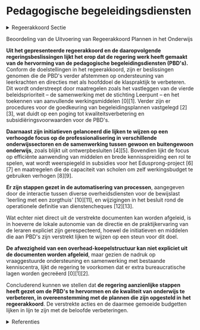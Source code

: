 # Pedagogische begeleidingsdiensten

<details>
        <summary>Regeerakkoord Sectie </summary>
        <p>1.2.4 Pedagogische begeleidingsdiensten De pedagogische begeleidingsdiensten worden hervormd, zodat ze effectiever en efficiënter hun kerntaken kunnen opnemen waarbij leerkrachten en directies hun werking effectief als ondersteuning en hulp ervaren om de dagelijkse klaspraktijk te realiseren. Ze werken bijgevolg met respect voor de lokale autonomie van de directie en de praktijkervaring van de leraren. Ze werken vraaggestuurd in de klas en in de school. Scholen die ondermaats presteren, dienen zich te laten begeleiden. Ten behoeve van een efficiënte aanwending van de middelen en ten behoeve van brede kennisspreiding, werken ze net- en koepel-overschrijdend samen zonder hiervoor een overhead-koepelstructuur uit te bouwen. Dat vraagt een herziening van het kwali-teitsdecreet. De diensten moeten ervoor zorgen dat ze sterker met elkaar en met anderen samenwerken. Begeleidings-diensten stemmen hun methodieken af op wat de leerkracht in de klas nodig en nuttig acht. De aanwezigheid op de klasvloer en de mate waarin leerkrachten aangeven dat begeleiding tegemoetkomt aan hun noden, vormt een subsidiëringsvoorwaarde voor de pedagogische begeleidingsdiensten. De decretale opdrachten worden daartoe bijgestuurd. </p>
        </details> 

Beoordeling van de Uitvoering van Regeerakkoord Plannen in het Onderwijs

**Uit het gepresenteerde regeerakkoord en de daaropvolgende regeringsbeslissingen lijkt het erop dat de regering werk heeft gemaakt van de hervorming van de pedagogische begeleidingsdiensten (PBD's).** Conform de doelstellingen in het regeerakkoord, zijn er beslissingen genomen die de PBD's verder afstemmen op ondersteuning van leerkrachten en directies met als hoofddoel de klaspraktijk te verbeteren. Dit wordt onderstreept door maatregelen zoals het vastleggen van de vierde beleidsprioriteit – de samenwerking met de stichting Leerpunt – en het toekennen van aanvullende werkingsmiddelen \[0\]\[1\]. Verder zijn er procedures voor de goedkeuring van begeleidingsplannen vastgelegd \[2\]\[3\], wat duidt op een poging tot kwaliteitsverbetering en subsidiëringsvoorwaarden voor de PBD's.

**Daarnaast zijn initiatieven gelanceerd die lijken te wijzen op een verhoogde focus op de professionalisering in verschillende onderwijssectoren en de samenwerking tussen gewoon en buitengewoon onderwijs**, zoals blijkt uit ontwerpbesluiten \[4\]\[5\]. Bovendien lijkt de focus op efficiënte aanwending van middelen en brede kennisspreiding een rol te spelen, wat wordt weerspiegeld in subsidies voor het Edusprong-project \[6\]\[7\] en maatregelen die de capaciteit van scholen om zelf werkingsbudget te gebruiken verhogen \[8\]\[9\].

**Er zijn stappen gezet in de automatisering van processen**, aangegeven door de interactie tussen diverse overheidsdiensten voor de bewijslast 'leerling met een zorgthuis' \[10\]\[11\], en wijzigingen in het besluit rond de operationele definitie van dienstencheques \[12\]\[13\].

Wat echter niet direct uit de verstrekte documenten kan worden afgeleid, is in hoeverre de lokale autonomie van de directie en de praktijkervaring van de leraren expliciet zijn gerespecteerd, hoewel de initiatieven en middelen die aan PBD's zijn verstrekt lijken te wijzen op een steun voor dit doel.

**De afwezigheid van een overhead-koepelstructuur kan niet expliciet uit de documenten worden afgeleid**, maar gezien de nadruk op vraaggestuurde ondersteuning en samenwerking met bestaande kenniscentra, lijkt de regering te voorkomen dat er extra bureaucratische lagen worden gecreëerd \[0\]\[1\]\[2\].

Concluderend kunnen we stellen dat **de regering aanzienlijke stappen heeft gezet om de PBD's te hervormen en de kwaliteit van onderwijs te verbeteren, in overeenstemming met de plannen die zijn opgesteld in het regeerakkoord**. De verstrekte acties en de daarmee gemoeide budgetten lijken in lijn te zijn met de beloofde verbeteringen.

<details>
        <summary> Referenties</summary>
        
**[\[0\]](https://beslissingenvlaamseregering.vlaanderen.be/?search=Pedagogische%20begeleidingsdiensten%3A%20vierde%20beleidsprioriteit%20en%20verdeling%20aanvullende%20werkingsmiddelen%20&dateOption=select&startDate=2023-03-03T09%3A00%3A00Z&endDate=2023-03-03T09%3A00%3A00Z)** : **(2023-03-03)** Pedagogische begeleidingsdiensten: vierde beleidsprioriteit en verdeling aanvullende werkingsmiddelen  

**[\[1\]](https://beslissingenvlaamseregering.vlaanderen.be/?search=Vierde%20beleidsprioriteit%20en%20verdeling%20aanvullende%20werkingsmiddelen%20pedagogische%20begeleidingsdiensten&dateOption=select&startDate=2023-01-20T09%3A00%3A00Z&endDate=2023-01-20T09%3A00%3A00Z)** : **(2023-01-20)** Vierde beleidsprioriteit en verdeling aanvullende werkingsmiddelen pedagogische begeleidingsdiensten 

**[\[2\]](https://beslissingenvlaamseregering.vlaanderen.be/?search=Goedkeuringsprocedure%20begeleidingsplannen%20en%20jaarlijkse%20rapporten%20pedagogische%20begeleidingsdiensten%20en%20permanente%20ondersteuningscellen%2C%20en%20verdeling%20werkingsmiddelen&dateOption=select&startDate=2022-02-25T09%3A00%3A00Z&endDate=2022-02-25T09%3A00%3A00Z)** : **(2022-02-25)** Goedkeuringsprocedure begeleidingsplannen en jaarlijkse rapporten pedagogische begeleidingsdiensten en permanente ondersteuningscellen, en verdeling werkingsmiddelen 

**[\[3\]](https://beslissingenvlaamseregering.vlaanderen.be/?search=Goedkeuringsprocedure%20begeleidingsplannen%20pedagogische%20begeleidingsdiensten%20en%20permanente%20ondersteuningscellen%20en%20verdeling%20werkingsmiddelen&dateOption=select&startDate=2022-01-14T09%3A00%3A00Z&endDate=2022-01-14T09%3A00%3A00Z)** : **(2022-01-14)** Goedkeuringsprocedure begeleidingsplannen pedagogische begeleidingsdiensten en permanente ondersteuningscellen en verdeling werkingsmiddelen 

**[\[4\]](https://beslissingenvlaamseregering.vlaanderen.be/?search=Decreet%20Leersteun%3A%20uitvoeringsbesluit%20bepalingen%20met%20betrekking%20tot%20de%20samenwerking%20tussen%20het%20gewoon%20en%20het%20buitengewoon%20onderwijs&dateOption=select&startDate=2022-12-16T09%3A00%3A00Z&endDate=2022-12-16T09%3A00%3A00Z)** : **(2022-12-16)** Decreet Leersteun: uitvoeringsbesluit bepalingen met betrekking tot de samenwerking tussen het gewoon en het buitengewoon onderwijs 

**[\[5\]](https://beslissingenvlaamseregering.vlaanderen.be/?search=Decreet%20Leersteun%3A%20steun%20professionalisering%20centra%20voor%20leerlingenbegeleiding%20%28CLB%E2%80%99s%29&dateOption=select&startDate=2022-12-16T09%3A00%3A00Z&endDate=2022-12-16T09%3A00%3A00Z)** : **(2022-12-16)** Decreet Leersteun: steun professionalisering centra voor leerlingenbegeleiding (CLB’s) 

**[\[6\]](https://beslissingenvlaamseregering.vlaanderen.be/?search=Plan%20Vlaamse%20Veerkracht%3A%20subsidies%20pedagogische%20begeleidingsdiensten%20voor%20Edusprong-actie%20%27Gemeenschappelijk%20vrijstellingenkader%20voor%20%28aanvullende%29%20algemene%20vorming%27&dateOption=select&startDate=2022-09-23T08%3A00%3A00Z&endDate=2022-09-23T08%3A00%3A00Z)** : **(2022-09-23)** Plan Vlaamse Veerkracht: subsidies pedagogische begeleidingsdiensten voor Edusprong-actie 'Gemeenschappelijk vrijstellingenkader voor (aanvullende) algemene vorming' 

**[\[7\]](https://beslissingenvlaamseregering.vlaanderen.be/?search=Plan%20Vlaamse%20Veerkracht%3A%20subsidie%20pedagogische%20begeleidingsdiensten%20voor%20Edusprong-actie%20%27Flexibel%20leertraject%20Examencommissie%20en%20Volwassenenonderwijs%27%20&dateOption=select&startDate=2022-12-09T09%3A00%3A00Z&endDate=2022-12-09T09%3A00%3A00Z)** : **(2022-12-09)** Plan Vlaamse Veerkracht: subsidie pedagogische begeleidingsdiensten voor Edusprong-actie 'Flexibel leertraject Examencommissie en Volwassenenonderwijs'  

**[\[8\]](https://beslissingenvlaamseregering.vlaanderen.be/?search=Decreet%20uitvoering%20dringende%20maatregelen%20herwaardering%20lerarenambt%20basis-%20en%20secundair%20onderwijs&dateOption=select&startDate=2022-03-11T09%3A00%3A00Z&endDate=2022-03-11T09%3A00%3A00Z)** : **(2022-03-11)** Decreet uitvoering dringende maatregelen herwaardering lerarenambt basis- en secundair onderwijs 

**[\[9\]](https://beslissingenvlaamseregering.vlaanderen.be/?search=Decreet%20uitvoering%20dringende%20maatregelen%20herwaardering%20lerarenambt%20basis-%20en%20secundair%20onderwijs&dateOption=select&startDate=2022-05-13T08%3A00%3A00Z&endDate=2022-05-13T08%3A00%3A00Z)** : **(2022-05-13)** Decreet uitvoering dringende maatregelen herwaardering lerarenambt basis- en secundair onderwijs 

**[\[10\]](https://beslissingenvlaamseregering.vlaanderen.be/?search=Automatisering%20bewijslast%20%27leerling%20met%20een%20zorgthuis%27%20bij%20berekening%20omkadering%20en%20werkingsbudget&dateOption=select&startDate=2023-02-10T09%3A00%3A00Z&endDate=2023-02-10T09%3A00%3A00Z)** : **(2023-02-10)** Automatisering bewijslast 'leerling met een zorgthuis' bij berekening omkadering en werkingsbudget 

**[\[11\]](https://beslissingenvlaamseregering.vlaanderen.be/?search=Automatisering%20bewijslast%20%27leerling%20met%20een%20zorgthuis%27&dateOption=select&startDate=2022-12-02T09%3A00%3A00Z&endDate=2022-12-02T09%3A00%3A00Z)** : **(2022-12-02)** Automatisering bewijslast 'leerling met een zorgthuis' 

**[\[12\]](https://beslissingenvlaamseregering.vlaanderen.be/?search=VDAB-stages%20binnen%20het%20dienstenchequestelsel%3A%20wijzigingsdecreet&dateOption=select&startDate=2022-05-06T08%3A00%3A00Z&endDate=2022-05-06T08%3A00%3A00Z)** : **(2022-05-06)** VDAB-stages binnen het dienstenchequestelsel: wijzigingsdecreet 

**[\[13\]](https://beslissingenvlaamseregering.vlaanderen.be/?search=VDAB-stages%20binnen%20het%20dienstenchequestelsel%3A%20wijzigingsdecreet&dateOption=select&startDate=2022-06-17T09%3A00%3A00Z&endDate=2022-06-17T09%3A00%3A00Z)** : **(2022-06-17)** VDAB-stages binnen het dienstenchequestelsel: wijzigingsdecreet 
        </details> 

